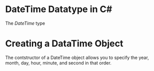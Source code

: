 # DateTime Datatype in C#
The _DateTime_ type 

# Creating a DataTime Object
The contstructor of a DateTime object allows you to specify the year, month, day, hour, minute, and second in that order.
```C#

```
